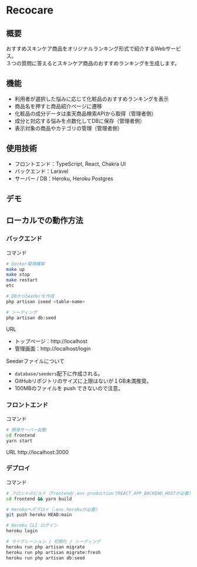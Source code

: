 # Recocare

## 概要

おすすめスキンケア商品をオリジナルランキング形式で紹介するWebサービス。  
３つの質問に答えるとスキンケア商品のおすすめランキングを生成します。  

## 機能

- 利用者が選択した悩みに応じて化粧品のおすすめランキングを表示
- 商品名を押すと商品紹介ページに遷移
- 化粧品の成分データは楽天商品検索APIから取得（管理者側）
- 成分と対応する悩みを点数化してDBに保存（管理者側）
- 表示対象の商品やカテゴリの管理（管理者側）

## 使用技術

- フロントエンド：TypeScript, React, Chakra UI
- バックエンド：Laravel
- サーバー / DB：Heroku, Heroku Postgres

## デモ



## ローカルでの動作方法

### バックエンド

コマンド
```bash
# Docker環境構築
make up
make stop
make restart
etc

# DBからSeederを作成
php artisan iseed <table-name>

# シーディング
php artisan db:seed
```

URL
- トップページ：http://localhost
- 管理画面：http://localhost/login  


Seederファイルについて

- `database/seeders`配下に作成される。
- GitHubリポジトリのサイズに上限はないが１GB未満推奨。  
- 100MBのファイルを push できないので注意。


### フロントエンド

コマンド
```bash
# 開発サーバー起動
cd frontend
yarn start
```

URL
http://localhost:3000

### デプロイ

コマンド	
```bash
# フロントのビルド（frontend/.env.productionでREACT_APP_BACKEND_HOSTが必要）
cd frontend && yarn build

# Herokuへデプロイ（.env.herokuが必要）
git push heroku HEAD:main

# Heroku CLI ログイン
heroku login

# マイグレーション / 初期化 / シーディング
heroku run php artisan migrate
heroku run php artisan migrate:fresh
heroku run php artisan db:seed
```
